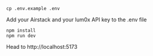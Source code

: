 ```
cp .env.example .env
```
Add your Airstack and your lum0x API key to the .env file

```
npm install
npm run dev
```

Head to http://localhost:5173
